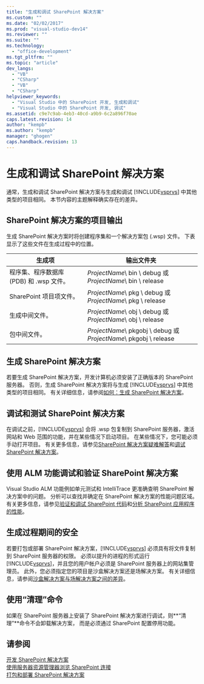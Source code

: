 ```yaml
---
title: "生成和调试 SharePoint 解决方案"
ms.custom: ""
ms.date: "02/02/2017"
ms.prod: "visual-studio-dev14"
ms.reviewer: ""
ms.suite: ""
ms.technology: 
  - "office-development"
ms.tgt_pltfrm: ""
ms.topic: "article"
dev_langs: 
  - "VB"
  - "CSharp"
  - "VB"
  - "CSharp"
helpviewer_keywords: 
  - "Visual Studio 中的 SharePoint 开发, 生成和调试"
  - "Visual Studio 中的 SharePoint 开发, 调试"
ms.assetid: c9e7c9ab-4eb3-40cd-a9b9-6c2a896f70ae
caps.latest.revision: 14
author: "kempb"
ms.author: "kempb"
manager: "ghogen"
caps.handback.revision: 13
---
```

# 生成和调试 SharePoint 解决方案
  通常，生成和调试 SharePoint 解决方案与生成和调试 [!INCLUDE[vsprvs](../sharepoint/includes/vsprvs-md.md)] 中其他类型的项目相同。  本节内容的主题解释确实存在的差异。  
  
## SharePoint 解决方案的项目输出  
 生成 SharePoint 解决方案时将创建程序集和一个解决方案包 \(.wsp\) 文件。  下表显示了这些文件在生成过程中的位置。  
  
|生成项|输出文件夹|  
|---------|-----------|  
|程序集、程序数据库 \(PDB\) 和 .wsp 文件。|*ProjectName*\\ bin \\ debug 或 *ProjectName*\\ bin \\ release|  
|SharePoint 项目项文件。|*ProjectName*\\ pkg \\ debug 或 *ProjectName*\\ pkg \\ release|  
|生成中间文件。|*ProjectName*\\ obj \\ debug 或 *ProjectName*\\ obj \\ release|  
|包中间文件。|*ProjectName*\\ pkgobj \\ debug 或 *ProjectName*\\ pkgobj \\ release|  
  
## 生成 SharePoint 解决方案  
 若要生成 SharePoint 解决方案，开发计算机必须安装了正确版本的 SharePoint 服务器。  否则，生成 SharePoint 解决方案将与生成 [!INCLUDE[vsprvs](../sharepoint/includes/vsprvs-md.md)] 中其他类型的项目相同。  有关详细信息，请参阅[如何：生成 SharePoint 解决方案](../sharepoint/how-to-build-sharepoint-solutions.md)。  
  
## 调试和测试 SharePoint 解决方案  
 在调试之前，[!INCLUDE[vsprvs](../sharepoint/includes/vsprvs-md.md)] 会将 .wsp 包复制到 SharePoint 服务器，激活网站和 Web 范围的功能，并在某些情况下启动项目。  在某些情况下，您可能必须手动打开项目。  有关更多信息，请参见[SharePoint 解决方案疑难解答](../sharepoint/troubleshooting-sharepoint-solutions.md)和[调试 SharePoint 解决方案](../sharepoint/debugging-sharepoint-solutions.md)。  
  
## 使用 ALM 功能调试和验证 SharePoint 解决方案  
 Visual Studio ALM 功能例如单元测试和 IntelliTrace 更准确查明 SharePoint 解决方案中的问题。  分析可以查找并确定在 SharePoint 解决方案的性能问题区域。  有关更多信息，请参见[验证和调试 SharePoint 代码](../sharepoint/verifying-and-debugging-sharepoint-code.md)和[分析 SharePoint 应用程序的性能](../sharepoint/profiling-the-performance-of-sharepoint-applications.md)。  
  
## 生成过程期间的安全  
 若要打包或部署 SharePoint 解决方案，[!INCLUDE[vsprvs](../sharepoint/includes/vsprvs-md.md)] 必须具有将文件复制到 SharePoint 服务器的权限。  必须以提升的进程的形式运行 [!INCLUDE[vsprvs](../sharepoint/includes/vsprvs-md.md)]，并且您的用户帐户必须是 SharePoint 服务器上的网站集管理员。  此外，您必须指定您的项目是沙盒解决方案还是场解决方案。  有关详细信息，请参阅[沙盒解决方案与场解决方案之间的差异](../sharepoint/differences-between-sandboxed-and-farm-solutions.md)。  
  
## 使用“清理”命令  
 如果在 SharePoint 服务器上安装了 SharePoint 解决方案进行调试，则**“清理”**命令不会卸载解决方案，  而是必须通过 SharePoint 配置停用功能。  
  
## 请参阅  
 [开发 SharePoint 解决方案](../sharepoint/developing-sharepoint-solutions.md)   
 [使用服务器资源管理器浏览 SharePoint 连接](../sharepoint/browsing-sharepoint-connections-using-server-explorer.md)   
 [打包和部署 SharePoint 解决方案](../sharepoint/packaging-and-deploying-sharepoint-solutions.md)  
  
  